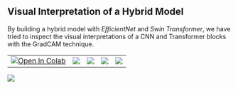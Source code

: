 ## Visual Interpretation of a Hybrid Model 

By building a hybrid model with *EfficientNet* and *Swin Transformer*, we have tried to inspect the visual interpretations of a CNN and Transformer blocks with the GradCAM technique. 

<table class="tfo-notebook-buttons" align="center">
  <td>
    <a href="https://colab.research.google.com/drive/1usxq9yhZthyapAnzFfFObQ7RjXPicAop?usp=sharing" target="_parent"><img src="https://colab.research.google.com/assets/colab-badge.svg" alt="Open In Colab"/></a>
  </td>
    
  <td>
    <a target="_blank" href="https://github.com/innat/Hybrid-EfficientNet-Swin-Transformer"><img src="https://img.shields.io/badge/GitHub-View%20source-lightgrey" /></a>
  </td>
    
   <td>
    <a target="_blank" href="https://deepnote.com/workspace/mohammed-innat-36e929bc-ce23-4d95-9ddc-a9c6662eb7d6/project/Notebooks-32e94ef4-8ce0-4cc4-8042-49862519f3f2/%2F%5BDeepnote%5D_HENetSwinT.ipynb"><img src="https://deepnote.com/buttons/launch-in-deepnote-small.svg" /></a>
  </td>
    
   <td>
    <a target="_blank" href="https://www.kaggle.com/code/ipythonx/tf-hybrid-efficientnet-swin-transformer-gradcam"><img src="https://kaggle.com/static/images/open-in-kaggle.svg" /></a>
   </td>
    
   <td>
    <a target="_blank" href="https://huggingface.co/spaces/innat/HybridModel-GradCAM"><img src="https://img.shields.io/badge/Try%20on-Gradio-orange" /></a>
   </td>
    
</table>


![](https://user-images.githubusercontent.com/17668390/149625554-b9c7074a-2137-49d5-8726-a3fbfa3f9a4c.gif)

